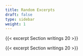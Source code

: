 ```yaml
---
title: Random Excerpts
draft: false
type: sidebar
weight: 1
---
```


{{< excerpt Section writings 20 >}}

{{< excerpt Section writings 20 >}}
